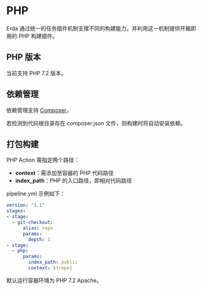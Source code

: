 # PHP

Erda 通过统一的任务插件机制支撑不同的构建能力，并利用这一机制提供开箱即用的 PHP 构建插件。

## PHP 版本

当前支持 PHP 7.2 版本。

## 依赖管理

依赖管理支持 [Composer](https://getcomposer.org/)。

若检测到代码根目录存在 composer.json 文件，则构建时将自动安装依赖。

## 打包构建

PHP Action 需指定两个路径：

* **context**：需添加至容器的 PHP 代码路径
* **index_path**：PHP 的入口路径，即相对代码路径

pipeline.yml 示例如下：

```yml
version: "1.1"
stages:
- stage:
  - git-checkout:
      alias: repo
      params:
        depth: 1
- stage:
  - php:
      params:
        index_path: public
        context: ${repo}
```

默认运行容器环境为 PHP 7.2 Apache。
